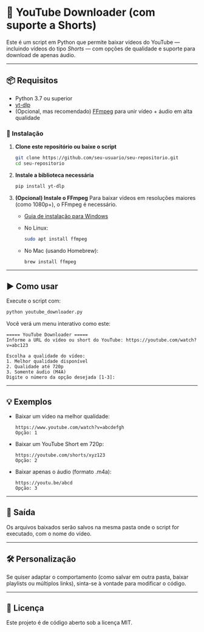 # 🎥 YouTube Downloader (com suporte a Shorts)

Este é um script em Python que permite baixar vídeos do YouTube — incluindo vídeos do tipo *Shorts* — com opções de qualidade e suporte para download de apenas áudio.

---

## 📦 Requisitos

* Python 3.7 ou superior
* [yt-dlp](https://github.com/yt-dlp/yt-dlp)
* (Opcional, mas recomendado) [FFmpeg](https://ffmpeg.org/) para unir vídeo + áudio em alta qualidade

### 🔧 Instalação

1. **Clone este repositório ou baixe o script**

   ```bash
   git clone https://github.com/seu-usuario/seu-repositorio.git
   cd seu-repositorio
   ```

2. **Instale a biblioteca necessária**

   ```bash
   pip install yt-dlp
   ```

3. **(Opcional) Instale o FFmpeg**
   Para baixar vídeos em resoluções maiores (como 1080p+), o FFmpeg é necessário.

   * [Guia de instalação para Windows](https://www.gyan.dev/ffmpeg/builds/)
   * No Linux:

     ```bash
     sudo apt install ffmpeg
     ```
   * No Mac (usando Homebrew):

     ```bash
     brew install ffmpeg
     ```

---

## ▶️ Como usar

Execute o script com:

```bash
python youtube_downloader.py
```

Você verá um menu interativo como este:

```
===== YouTube Downloader =====
Informe a URL do vídeo ou short do YouTube: https://youtube.com/watch?v=abc123

Escolha a qualidade do vídeo:
1. Melhor qualidade disponível
2. Qualidade até 720p
3. Somente áudio (M4A)
Digite o número da opção desejada [1-3]:
```

---

## 💡 Exemplos

* Baixar um vídeo na melhor qualidade:

  ```
  https://www.youtube.com/watch?v=abcdefgh
  Opção: 1
  ```

* Baixar um YouTube Short em 720p:

  ```
  https://youtube.com/shorts/xyz123
  Opção: 2
  ```

* Baixar apenas o áudio (formato .m4a):

  ```
  https://youtu.be/abcd
  Opção: 3
  ```

---

## 📁 Saída

Os arquivos baixados serão salvos na mesma pasta onde o script for executado, com o nome do vídeo.

---

## 🛠️ Personalização

Se quiser adaptar o comportamento (como salvar em outra pasta, baixar playlists ou múltiplos links), sinta-se à vontade para modificar o código.

---

## 📄 Licença

Este projeto é de código aberto sob a licença MIT.
